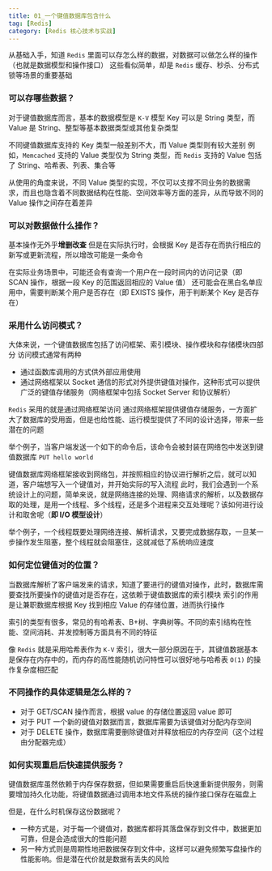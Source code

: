 ```yaml
---
title: 01_一个键值数据库包含什么
tag: [Redis] 
category: [Redis 核心技术与实战] 
---
```


从基础入手，知道 `Redis` 里面可以存怎么样的数据，对数据可以做怎么样的操作
（也就是数据模型和操作接口）
这些看似简单，却是 `Redis` 缓存、秒杀、分布式锁等场景的重要基础

### 可以存哪些数据？

对于键值数据库而言，基本的数据模型是 `K-V` 模型
Key 可以是 String 类型，而 Value 是 String、整型等基本数据类型或其他复杂类型

不同键值数据库支持的 Key 类型一般差别不大，而 Value 类型则有较大差别
例如，`Memcached` 支持的 Value 类型仅为 String 类型，而 `Redis` 支持的 Value 包括了 String、哈希表、列表、集合等

从使用的角度来说，不同 Value 类型的实现，不仅可以支撑不同业务的数据需求，而且也隐含着不同数据结构在性能、空间效率等方面的差异，从而导致不同的 Value 操作之间存在着差异

### 可以对数据做什么操作？

基本操作无外乎**增删改查**
但是在实际执行时，会根据 Key 是否存在而执行相应的新写或更新流程，所以增改可能是一条命令

在实际业务场景中，可能还会有查询一个用户在一段时间内的访问记录（即 SCAN 操作，根据一段 Key 的范围返回相应的 Value 值）
还可能会在黑白名单应用中，需要判断某个用户是否存在（即 EXISTS 操作，用于判断某个 Key 是否存在）

### 采用什么访问模式？

大体来说，一个键值数据库包括了访问框架、索引模块、操作模块和存储模块四部分
访问模式通常有两种
- 通过函数库调用的方式供外部应用使用
- 通过网络框架以 Socket 通信的形式对外提供键值对操作，这种形式可以提供广泛的键值存储服务（网络框架中包括 Socket Server 和协议解析）

`Redis` 采用的就是通过网络框架访问
通过网络框架提供键值存储服务，一方面扩大了数据库的受用面，但是也给性能、运行模型提供了不同的设计选择，带来一些潜在的问题

举个例子，当客户端发送一个如下的命令后，该命令会被封装在网络包中发送到键值数据库
`PUT hello world`

键值数据库网络框架接收到网络包，并按照相应的协议进行解析之后，就可以知道，客户端想写入一个键值对，并开始实际的写入流程
此时，我们会遇到一个系统设计上的问题，简单来说，就是网络连接的处理、网络请求的解析，以及数据存取的处理，是用一个线程、多个线程，还是多个进程来交互处理呢？该如何进行设计和取舍呢（**即 I/O 模型设计**）

举个例子，一个线程既要处理网络连接、解析请求，又要完成数据存取，一旦某一步操作发生阻塞，整个线程就会阻塞住，这就减低了系统响应速度

### 如何定位键值对的位置？

当数据库解析了客户端发来的请求，知道了要进行的键值对操作，此时，数据库需要查找所要操作的键值对是否存在，这依赖于键值数据库的索引模块
索引的作用是让兼职数据库根据 Key 找到相应 Value 的存储位置，进而执行操作

索引的类型有很多，常见的有哈希表、B+树、字典树等。不同的索引结构在性能、空间消耗、并发控制等方面具有不同的特征

像 `Redis` 就是采用哈希表作为 `K-V` 索引，很大一部分原因在于，其键值数据基本是保存在内存中的，而内存的高性能随机访问特性可以很好地与哈希表  `O(1)` 的操作复杂度相匹配

### 不同操作的具体逻辑是怎么样的？

- 对于 GET/SCAN 操作而言，根据 value 的存储位置返回 value 即可
- 对于 PUT 一个新的键值对数据而言，数据库需要为该键值对分配内存空间
- 对于 DELETE 操作，数据库需要删除键值对并释放相应的内存空间（这个过程由分配器完成）

### 如何实现重启后快速提供服务？

键值数据库虽然依赖于内存保存数据，但如果需要重启后快速重新提供服务，则需要增加持久化功能，将键值数据通过调用本地文件系统的操作接口保存在磁盘上

但是，在什么时机保存这份数据呢？
- 一种方式是，对于每一个键值对，数据库都将其落盘保存到文件中，数据更加可靠，但是会造成很大的性能问题
- 另一种方式则是周期性地把数据保存到文件中，这样可以避免频繁写盘操作的性能影响。但是潜在代价就是数据有丢失的风险